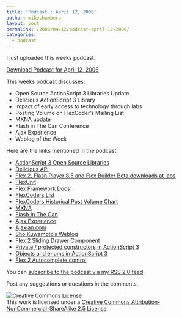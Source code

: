 ```yaml
---
title: 'Podcast : April 12, 2006'
author: mikechambers
layout: post
permalink: /2006/04/12/podcast-april-12-2006/
categories:
  - podcast
---
```



I just uploaded this weeks podcast.

[Download Podcast for April 12, 2006][1]

This weeks podcast discusses:  
<!--more-->

*   Open Source ActionScript 3 Libraries Update
*   Delicious ActionScript 3 Library
*   Impact of early access to technology through labs
*   Posting Volume on FlexCoder&#8217;s Mailing List
*   MXNA update
*   Flash in The Can Conference
*   Ajax Experience
*   Weblog of the Week

Here are the links mentioned in the podcast:

*   [ActionScript 3 Open Source Libraries][2]
*   [Delicious API][3]
*   [Flex 2, Flash Player 8.5 and Flex Builder Beta downloads at labs][4]
*   [FlexUnit][5]
*   [Flex Framework Docs][6]
*   [FlexCoders List][7]
*   [FlexCoders Historical Post Volume Chart][8]
*   [MXNA][9]
*   [Flash In The Can][10]
*   [Ajax Experience][11]
*   [Ajaxian.com][12]
*   [Sho Kuwamoto&#8217;s Weblog][13]
*   [Flex 2 Sliding Drawer Component][14]
*   [Private / protected constructors in ActionScript 3][15]
*   [Objects and enums in ActionScript 3][16]
*   [Flex 2 Autocomplete control][17]

You can [subscribe to the podcast via my RSS 2.0 feed][18].

Post any suggestions or questions in the comments.

<!-- Creative Commons License -->

  
<a rel="license" href="http://creativecommons.org/licenses/by-nc-sa/2.5/"><img alt="Creative Commons License" border="0" src="http://creativecommons.org/images/public/somerights20.gif" /></a>  
This work is licensed under a <a rel="license" href="http://creativecommons.org/licenses/by-nc-sa/2.5/">Creative Commons Attribution-NonCommercial-ShareAlike 2.5 License</a>.  
<!-- /Creative Commons License -->

 [1]: http://weblogs.macromedia.com/mesh/files/podcasts/04-12-06_mike_chambers.mp3
 [2]: http://labs.macromedia.com/wiki/index.php/ActionScript_3:resources:apis:libraries
 [3]: http://weblogs.macromedia.com/mesh/archives/2006/04/i_am_working_on.cfm
 [4]: http://www.macromedia.com/go/labs_flex2_downloads
 [5]: http://labs.macromedia.com/wiki/index.php/ActionScript_3:resources:apis:libraries#FlexUnit
 [6]: http://labs.macromedia.com/wiki/index.php/Flex_Framework#Documentation
 [7]: http://groups.yahoo.com/group/flexcoders/
 [8]: http://weblogs.macromedia.com/mesh/archives/2006/04/chart_flexcoder.cfm
 [9]: http://weblogs.macromedia.com/mxna/
 [10]: http://www.fitc.ca/event_detail.cfm?festival_id=5
 [11]: http://theajaxexperience.com/
 [12]: http://www.ajaxian.com/
 [13]: http://weblogs.macromedia.com/sho/
 [14]: http://weblogs.macromedia.com/sho/archives/2006/04/flex_sliding_dr.cfm
 [15]: http://weblogs.macromedia.com/sho/archives/2006/04/as3_--_on_the_l.cfm
 [16]: http://weblogs.macromedia.com/sho/archives/2006/04/as3_technique_-.cfm
 [17]: http://weblogs.macromedia.com/sho/archives/2006/04/new_version_of.cfm
 [18]: /mesh/index.xml
